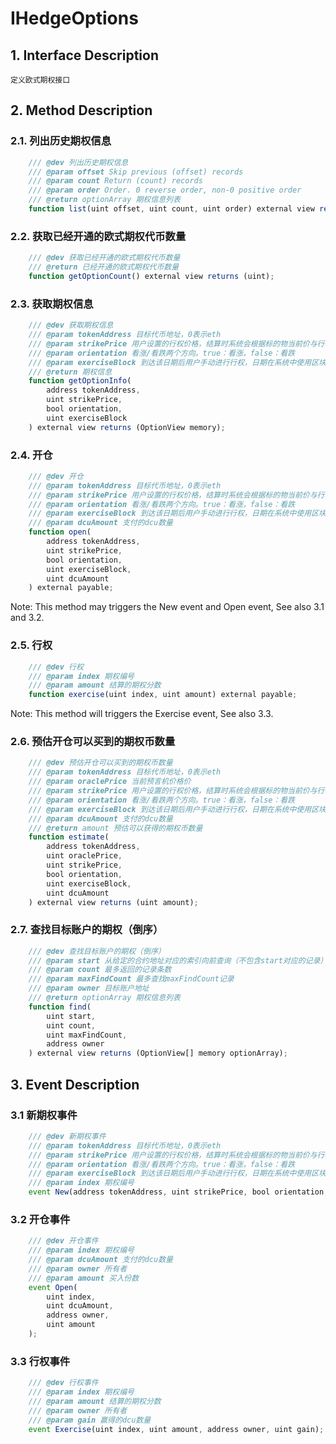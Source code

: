 # IHedgeOptions

## 1. Interface Description
    定义欧式期权接口

## 2. Method Description

### 2.1. 列出历史期权信息

```javascript
    /// @dev 列出历史期权信息
    /// @param offset Skip previous (offset) records
    /// @param count Return (count) records
    /// @param order Order. 0 reverse order, non-0 positive order
    /// @return optionArray 期权信息列表
    function list(uint offset, uint count, uint order) external view returns (OptionView[] memory optionArray);
```

### 2.2. 获取已经开通的欧式期权代币数量

```javascript
    /// @dev 获取已经开通的欧式期权代币数量
    /// @return 已经开通的欧式期权代币数量
    function getOptionCount() external view returns (uint);
```

### 2.3. 获取期权信息

```javascript
    /// @dev 获取期权信息
    /// @param tokenAddress 目标代币地址，0表示eth
    /// @param strikePrice 用户设置的行权价格，结算时系统会根据标的物当前价与行权价比较，计算用户盈亏
    /// @param orientation 看涨/看跌两个方向。true：看涨，false：看跌
    /// @param exerciseBlock 到达该日期后用户手动进行行权，日期在系统中使用区块号进行记录
    /// @return 期权信息
    function getOptionInfo(
        address tokenAddress, 
        uint strikePrice, 
        bool orientation, 
        uint exerciseBlock
    ) external view returns (OptionView memory);
```

### 2.4. 开仓

```javascript
    /// @dev 开仓
    /// @param tokenAddress 目标代币地址，0表示eth
    /// @param strikePrice 用户设置的行权价格，结算时系统会根据标的物当前价与行权价比较，计算用户盈亏
    /// @param orientation 看涨/看跌两个方向。true：看涨，false：看跌
    /// @param exerciseBlock 到达该日期后用户手动进行行权，日期在系统中使用区块号进行记录
    /// @param dcuAmount 支付的dcu数量
    function open(
        address tokenAddress,
        uint strikePrice,
        bool orientation,
        uint exerciseBlock,
        uint dcuAmount
    ) external payable;
```
Note: This method may triggers the New event and Open event, See also 3.1 and 3.2.

### 2.5. 行权

```javascript
    /// @dev 行权
    /// @param index 期权编号
    /// @param amount 结算的期权分数
    function exercise(uint index, uint amount) external payable;
```
Note: This method will triggers the Exercise event, See also 3.3.

### 2.6. 预估开仓可以买到的期权币数量

```javascript
    /// @dev 预估开仓可以买到的期权币数量
    /// @param tokenAddress 目标代币地址，0表示eth
    /// @param oraclePrice 当前预言机价格价
    /// @param strikePrice 用户设置的行权价格，结算时系统会根据标的物当前价与行权价比较，计算用户盈亏
    /// @param orientation 看涨/看跌两个方向。true：看涨，false：看跌
    /// @param exerciseBlock 到达该日期后用户手动进行行权，日期在系统中使用区块号进行记录
    /// @param dcuAmount 支付的dcu数量
    /// @return amount 预估可以获得的期权币数量
    function estimate(
        address tokenAddress,
        uint oraclePrice,
        uint strikePrice,
        bool orientation,
        uint exerciseBlock,
        uint dcuAmount
    ) external view returns (uint amount);
```

### 2.7. 查找目标账户的期权（倒序）

```javascript
    /// @dev 查找目标账户的期权（倒序）
    /// @param start 从给定的合约地址对应的索引向前查询（不包含start对应的记录）
    /// @param count 最多返回的记录条数
    /// @param maxFindCount 最多查找maxFindCount记录
    /// @param owner 目标账户地址
    /// @return optionArray 期权信息列表
    function find(
        uint start, 
        uint count, 
        uint maxFindCount, 
        address owner
    ) external view returns (OptionView[] memory optionArray);
```

## 3. Event Description

### 3.1 新期权事件
```javascript
    /// @dev 新期权事件
    /// @param tokenAddress 目标代币地址，0表示eth
    /// @param strikePrice 用户设置的行权价格，结算时系统会根据标的物当前价与行权价比较，计算用户盈亏
    /// @param orientation 看涨/看跌两个方向。true：看涨，false：看跌
    /// @param exerciseBlock 到达该日期后用户手动进行行权，日期在系统中使用区块号进行记录
    /// @param index 期权编号
    event New(address tokenAddress, uint strikePrice, bool orientation, uint exerciseBlock, uint index);
```

### 3.2 开仓事件
```javascript
    /// @dev 开仓事件
    /// @param index 期权编号
    /// @param dcuAmount 支付的dcu数量
    /// @param owner 所有者
    /// @param amount 买入份数
    event Open(
        uint index,
        uint dcuAmount,
        address owner,
        uint amount
    );
```

### 3.3 行权事件
```javascript
    /// @dev 行权事件
    /// @param index 期权编号
    /// @param amount 结算的期权分数
    /// @param owner 所有者
    /// @param gain 赢得的dcu数量
    event Exercise(uint index, uint amount, address owner, uint gain);
```
